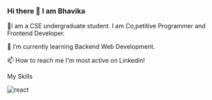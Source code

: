 ###                                                    Hi there 👋 I am Bhavika
🔭I am a CSE undergraduate student. I am Co,petitive Programmer and Frontend Developer.

🌱 I’m currently learning Backend Web Development.

📫 How to reach me I'm most active on Linkedin!

My Skills

![react](https://user-images.githubusercontent.com/91602025/171986072-e90ae63c-8d8c-4df3-9252-f688c153d810.png)




<!--
**Bhavika-14/Bhavika-14** is a ✨ _special_ ✨ repository because its `README.md` (this file) appears on your GitHub profile.

Here are some ideas to get you started:

- 🔭 I’m currently working on ...
- 🌱 I’m currently learning ...
- 👯 I’m looking to collaborate on ...
- 🤔 I’m looking for help with ...
- 💬 Ask me about ...
- 📫 How to reach me: ...
- 😄 Pronouns: ...
- ⚡ Fun fact: ...
-->
